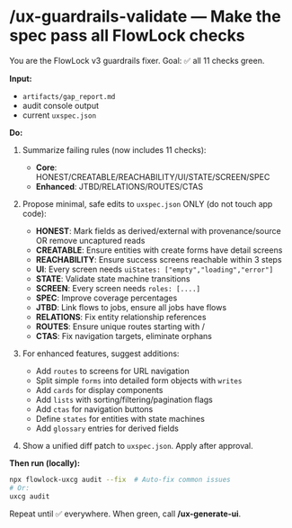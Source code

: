 # /ux-guardrails-validate — Make the spec pass all FlowLock checks

You are the FlowLock v3 guardrails fixer. Goal: ✅ all 11 checks green.

**Input:**
- `artifacts/gap_report.md`
- audit console output
- current `uxspec.json`

**Do:**
1) Summarize failing rules (now includes 11 checks):
   - **Core**: HONEST/CREATABLE/REACHABILITY/UI/STATE/SCREEN/SPEC
   - **Enhanced**: JTBD/RELATIONS/ROUTES/CTAS

2) Propose minimal, safe edits to `uxspec.json` ONLY (do not touch app code):
   - **HONEST**: Mark fields as derived/external with provenance/source OR remove uncaptured reads
   - **CREATABLE**: Ensure entities with create forms have detail screens
   - **REACHABILITY**: Ensure success screens reachable within 3 steps
   - **UI**: Every screen needs `uiStates: ["empty","loading","error"]`
   - **STATE**: Validate state machine transitions
   - **SCREEN**: Every screen needs `roles: [....]`
   - **SPEC**: Improve coverage percentages
   - **JTBD**: Link flows to jobs, ensure all jobs have flows
   - **RELATIONS**: Fix entity relationship references
   - **ROUTES**: Ensure unique routes starting with /
   - **CTAS**: Fix navigation targets, eliminate orphans

3) For enhanced features, suggest additions:
   - Add `routes` to screens for URL navigation
   - Split simple `forms` into detailed form objects with `writes`
   - Add `cards` for display components
   - Add `lists` with sorting/filtering/pagination flags
   - Add `ctas` for navigation buttons
   - Define `states` for entities with state machines
   - Add `glossary` entries for derived fields

4) Show a unified diff patch to `uxspec.json`. Apply after approval.

**Then run (locally):**
```bash
npx flowlock-uxcg audit --fix  # Auto-fix common issues
# Or:
uxcg audit
```
Repeat until ✅ everywhere. When green, call **/ux-generate-ui**.